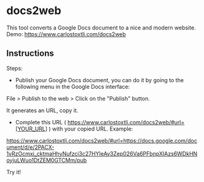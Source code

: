 # docs2web

This tool converts a Google Docs document to a nice and modern website. Demo: https://www.carlostoxtli.com/docs2web

## Instructions

Steps:

* Publish your Google Docs document, you can do it by going to the following menu in the Google Docs interface:

File > Publish to the web > Click on the "Publish" button.

It generates an URL, copy it.

* Complete this URL ( https://www.carlostoxtli.com/docs2web/#url=[YOUR_URL] ) with your copied URL. Example:

https://www.carlostoxtli.com/docs2web/#url=https://docs.google.com/document/d/e/2PACX-1vRzOcmxi_cktmaHhyNufzci3c27HYIeAy3Zep026Va6PFbnpXIAzs6WDkHNoyjuLWuo1DtZEM0GTCMm/pub

Try it!